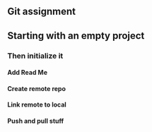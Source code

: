 ## Git assignment
## Starting with an empty project
### Then initialize it
#### Add Read Me
#### Create remote repo
#### Link remote to local
#### Push and pull stuff

